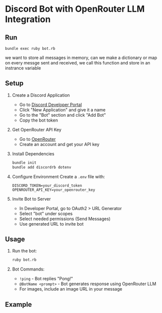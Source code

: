 # Discord Bot with OpenRouter LLM Integration

## Run
```
bundle exec ruby bot.rb
```

we want to store all messages in memory, can we make a dictionary or map on every messge sent and received, we call this function and store in an instrance variable

## Setup
1. Create a Discord Application
   - Go to [Discord Developer Portal](https://discord.com/developers/applications)
   - Click "New Application" and give it a name
   - Go to the "Bot" section and click "Add Bot"
   - Copy the bot token

2. Get OpenRouter API Key
   - Go to [OpenRouter](https://openrouter.ai/)
   - Create an account and get your API key

3. Install Dependencies
   ```bash
   bundle init
   bundle add discordrb dotenv
   ```

4. Configure Environment
   Create a `.env` file with:
   ```
   DISCORD_TOKEN=your_discord_token
   OPENROUTER_API_KEY=your_openrouter_key
   ```

5. Invite Bot to Server
   - In Developer Portal, go to OAuth2 > URL Generator
   - Select "bot" under scopes
   - Select needed permissions (Send Messages)
   - Use generated URL to invite bot

## Usage
1. Run the bot:
   ```bash
   ruby bot.rb
   ```

2. Bot Commands:
   - `!ping` - Bot replies "Pong!"
   - `@BotName <prompt>` - Bot generates response using OpenRouter LLM
   - For images, include an image URL in your message

## Example